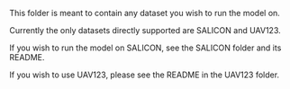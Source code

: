This folder is meant to contain any dataset you wish to run the model on.

Currently the only datasets directly supported are SALICON and UAV123.

If you wish to run the model on SALICON, see the SALICON folder and its README.

If you wish to use UAV123, please see the README in the UAV123 folder.